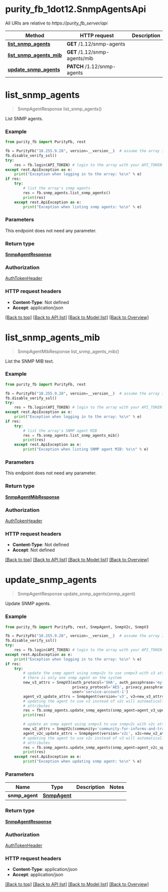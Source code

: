 # purity_fb_1dot12.SnmpAgentsApi

All URIs are relative to *https://purity_fb_server/api*

Method | HTTP request | Description
------------- | ------------- | -------------
[**list_snmp_agents**](SnmpAgentsApi.md#list_snmp_agents) | **GET** /1.12/snmp-agents | 
[**list_snmp_agents_mib**](SnmpAgentsApi.md#list_snmp_agents_mib) | **GET** /1.12/snmp-agents/mib | 
[**update_snmp_agents**](SnmpAgentsApi.md#update_snmp_agents) | **PATCH** /1.12/snmp-agents | 


# **list_snmp_agents**
> SnmpAgentResponse list_snmp_agents()



List SNMP agents.

### Example 
```python
from purity_fb import PurityFb, rest

fb = PurityFb("10.255.9.28", version=__version__)  # assume the array IP is 10.255.9.28
fb.disable_verify_ssl()
try:
    res = fb.login(API_TOKEN) # login to the array with your API_TOKEN
except rest.ApiException as e:
    print("Exception when logging in to the array: %s\n" % e)
if res:
    try:
        # list the array's snmp agents
        res = fb.snmp_agents.list_snmp_agents()
        print(res)
    except rest.ApiException as e:
        print("Exception when listing snmp agents: %s\n" % e)
```

### Parameters
This endpoint does not need any parameter.

### Return type

[**SnmpAgentResponse**](SnmpAgentResponse.md)

### Authorization

[AuthTokenHeader](index.md#AuthTokenHeader)

### HTTP request headers

 - **Content-Type**: Not defined
 - **Accept**: application/json

[[Back to top]](#) [[Back to API list]](index.md#endpoint-properties) [[Back to Model list]](index.md#documentation-for-models) [[Back to Overview]](index.md)

# **list_snmp_agents_mib**
> SnmpAgentMibResponse list_snmp_agents_mib()



List the SNMP MIB text.

### Example 
```python
from purity_fb import PurityFb, rest

fb = PurityFb("10.255.9.28", version=__version__)  # assume the array IP is 10.255.9.28
fb.disable_verify_ssl()
try:
    res = fb.login(API_TOKEN) # login to the array with your API_TOKEN
except rest.ApiException as e:
    print("Exception when logging in to the array: %s\n" % e)
if res:
    try:
        # list the array's SNMP agent MIB
        res = fb.snmp_agents.list_snmp_agents_mib()
        print(res)
    except rest.ApiException as e:
        print("Exception when listing SNMP agent MIB: %s\n" % e)
```

### Parameters
This endpoint does not need any parameter.

### Return type

[**SnmpAgentMibResponse**](SnmpAgentMibResponse.md)

### Authorization

[AuthTokenHeader](index.md#AuthTokenHeader)

### HTTP request headers

 - **Content-Type**: Not defined
 - **Accept**: Not defined

[[Back to top]](#) [[Back to API list]](index.md#endpoint-properties) [[Back to Model list]](index.md#documentation-for-models) [[Back to Overview]](index.md)

# **update_snmp_agents**
> SnmpAgentResponse update_snmp_agents(snmp_agent)



Update SNMP agents.

### Example 
```python
from purity_fb import PurityFb, rest, SnmpAgent, SnmpV2c, SnmpV3

fb = PurityFb("10.255.9.28", version=__version__)  # assume the array IP is 10.255.9.28
fb.disable_verify_ssl()
try:
    res = fb.login(API_TOKEN) # login to the array with your API_TOKEN
except rest.ApiException as e:
    print("Exception when logging in to the array: %s\n" % e)
if res:
    try:
        # update the snmp agent using snmpv2c to use snmpv3 with v3 attributes
        # there is only one snmp agent on the system
        new_v3_attrs = SnmpV3(auth_protocol='SHA', auth_passphrase='my-password-1!',
                              privacy_protocol='AES', privacy_passphrase='min8chars',
                              user='service-account-1')
        agent_v3_update_attrs = SnmpAgent(version='v3', v3=new_v3_attrs)
        # updating the agent to use v3 instead of v2c will automatically clear out v2c
        # attributes
        res = fb.snmp_agents.update_snmp_agents(snmp_agent=agent_v3_update_attrs)
        print(res)

        # update an snmp agent using snmpv3 to use snmpv2c with v2c attributes
        new_v2_attrs = SnmpV2c(community='community-for-informs-and-traps')
        agent_v2c_update_attrs = SnmpAgent(version='v2c', v2c=new_v2_attrs)
        # updating the agent to use v2c instead of v3 will automatically clear out v3
        # attributes
        res = fb.snmp_agents.update_snmp_agents(snmp_agent=agent_v2c_update_attrs)
        print(res)
    except rest.ApiException as e:
        print("Exception when updating snmp agent: %s\n" % e)
```

### Parameters

Name | Type | Description  | Notes
------------- | ------------- | ------------- | -------------
 **snmp_agent** | [**SnmpAgent**](SnmpAgent.md)|  | 

### Return type

[**SnmpAgentResponse**](SnmpAgentResponse.md)

### Authorization

[AuthTokenHeader](index.md#AuthTokenHeader)

### HTTP request headers

 - **Content-Type**: application/json
 - **Accept**: application/json

[[Back to top]](#) [[Back to API list]](index.md#endpoint-properties) [[Back to Model list]](index.md#documentation-for-models) [[Back to Overview]](index.md)

